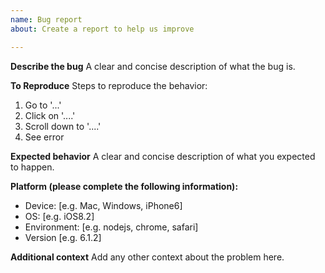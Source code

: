 ```yaml
---
name: Bug report
about: Create a report to help us improve

---
```


**Describe the bug**
A clear and concise description of what the bug is.

**To Reproduce**
Steps to reproduce the behavior:
1. Go to '...'
2. Click on '....'
3. Scroll down to '....'
4. See error

**Expected behavior**
A clear and concise description of what you expected to happen.

**Platform (please complete the following information):**
 - Device: [e.g. Mac, Windows, iPhone6]
 - OS: [e.g. iOS8.2]
 - Environment: [e.g. nodejs, chrome, safari]
 - Version [e.g. 6.1.2]

**Additional context**
Add any other context about the problem here.
